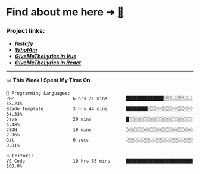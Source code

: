 # Find about me here ➜ [🧑](https://pauabella.dev)

### Project links:
- ***[Instafy](https://instafy.me)***
- ***[WhoIAm](https://pauabella.dev)***
- ***[GiveMeTheLyrics in Vue](https://lyrics.pauabella.dev)***
- ***[GiveMeTheLyrics in React](https://pauabella.dev/GiveMeTheLyrics)***

---
<!--START_SECTION:waka-->
📊 **This Week I Spent My Time On** 

```text
💬 Programming Languages: 
PHP                      6 hrs 21 mins       ██████████████░░░░░░░░░░░   58.23% 
Blade Template           3 hrs 44 mins       ████████░░░░░░░░░░░░░░░░░   34.33% 
Java                     29 mins             █░░░░░░░░░░░░░░░░░░░░░░░░   4.48% 
JSON                     19 mins             ░░░░░░░░░░░░░░░░░░░░░░░░░   2.96% 
Git                      0 secs              ░░░░░░░░░░░░░░░░░░░░░░░░░   0.01%

🔥 Editors: 
VS Code                  10 hrs 55 mins      █████████████████████████   100.0%

```


<!--END_SECTION:waka-->
